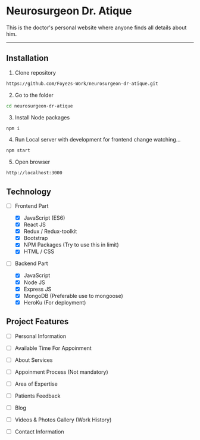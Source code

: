 ﻿# Neurosurgeon Dr. Atique

This is the doctor's personal website where anyone finds all details about him.

---

## Installation

1. Clone repository

```bash
https://github.com/Foyezs-Work/neurosurgeon-dr-atique.git
```

2. Go to the folder

```bash
cd neurosurgeon-dr-atique

```

3. Install Node packages

```bash
npm i
```

4. Run Local server with development for frontend change watching...

```bash
npm start
```

5. Open browser

```bash
http://localhost:3000
```

## Technology

- [ ] Frontend Part

  - [x] JavaScript (ES6)
  - [x] React JS
  - [x] Redux / Redux-toolkit
  - [x] Bootstrap
  - [x] NPM Packages (Try to use this in limit)
  - [x] HTML / CSS

- [ ] Backend Part

  - [x] JavaScript
  - [x] Node JS
  - [x] Express JS
  - [x] MongoDB (Preferable use to mongoose)
  - [x] HeroKu (For deployment)

## Project Features

   - [ ] Personal Information
   - [ ] Available Time For Appoinment
   - [ ] About Services
   - [ ] Appoinment Process (Not mandatory)
   - [ ] Area of Expertise
   - [ ] Patients Feedback
   - [ ] Blog
   - [ ] Videos & Photos Gallery (Work History)
   - [ ] Contact Information

